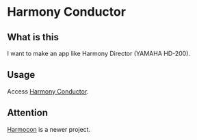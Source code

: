 # Harmony Conductor

## What is this

I want to make an app like Harmony Director (YAMAHA HD-200).

## Usage

Access [Harmony Conductor](https://harmony-conductor.netlify.com).

## Attention

[Harmocon](https://github.com/ssssota/harmocon) is a newer project.
